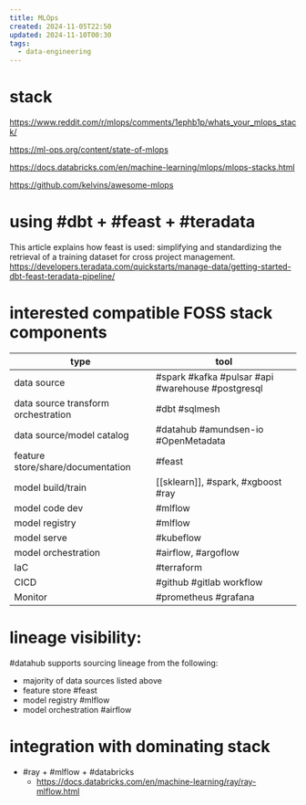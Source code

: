 ```yaml
---
title: MLOps
created: 2024-11-05T22:50
updated: 2024-11-10T00:30
tags:
  - data-engineering
---
```


# stack
https://www.reddit.com/r/mlops/comments/1ephb1p/whats_your_mlops_stack/

https://ml-ops.org/content/state-of-mlops

https://docs.databricks.com/en/machine-learning/mlops/mlops-stacks.html

https://github.com/kelvins/awesome-mlops


# using #dbt + #feast + #teradata
This article explains how feast is used: simplifying and standardizing the retrieval of a training dataset for cross project management.
https://developers.teradata.com/quickstarts/manage-data/getting-started-dbt-feast-teradata-pipeline/

# interested compatible FOSS stack components

| type                                | tool                                  |
| ----------------------------------- | ------------------------------------- |
| data source                         | #spark #kafka #pulsar #api #warehouse #postgresql |
| data source transform orchestration | #dbt #sqlmesh                         |
| data source/model catalog           | #datahub #amundsen-io #OpenMetadata   |
| feature store/share/documentation   | #feast                                |
| model build/train                   | [[sklearn]], #spark, #xgboost #ray    |
| model code dev                      | #mlflow                               |
| model registry                      | #mlflow                               |
| model serve                         | #kubeflow                             |
| model orchestration                 | #airflow, #argoflow                   |
| IaC                                 | #terraform                            |
| CICD                                | #github #gitlab workflow |
| Monitor                             | #prometheus #grafana                  |

# lineage visibility:

#datahub supports sourcing lineage from the following:

- majority of data sources listed above
- feature store #feast
- model registry #mlflow
- model orchestration #airflow

# integration with dominating stack
- #ray + #mlflow + #databricks 
	- https://docs.databricks.com/en/machine-learning/ray/ray-mlflow.html